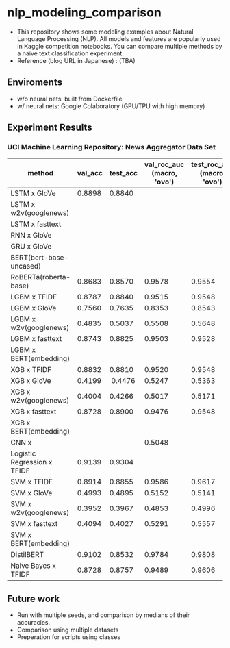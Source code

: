 # nlp_modeling_comparison
- This repository shows some modeling examples about Natural Language Processing (NLP). All models and features are popularly used in Kaggle competition notebooks. You can compare multiple methods by a naive text classification experiment.
- Reference (blog URL in Japanese) : (TBA)
## Enviroments
- w/o neural nets: built from Dockerfile
- w/ neural nets: Google Colaboratory (GPU/TPU with high memory)

## Experiment Results
### UCI Machine Learning Repository: News Aggregator Data Set
|method |val_acc |test_acc | val_roc_auc<br>(macro, 'ovo') | test_roc_auc<br>(macro, 'ovo') | val_logloss | test_logloss
| ---- | ---- | ---- | ---- | ---- | ---- | ---- |
|LSTM x GloVe |0.8898 | 0.8840 ||| | 
|LSTM x w2v(googlenews) | | ||| | 
|LSTM x fasttext | | ||| | 
|RNN x GloVe || ||| | 
|GRU x GloVe || ||| | 
|BERT(bert-base-uncased) | | | |
|RoBERTa(roberta-base) | 0.8683 | 0.8570 | 0.9578| 0.9554| 0.3892| 0.3999
|LGBM x TFIDF | 0.8787 | 0.8840 | 0.9515 | 0.9548 | 0.3889 | 0.3654
|LGBM x GloVe | 0.7560 | 0.7635 | 0.8353| 0.8543 |0.7070 | 0.6685
|LGBM x w2v(googlenews) |0.4835 | 0.5037 |0.5508 |0.5648 | 1.1765| 1.1567
|LGBM x fasttext | 0.8743| 0.8825 |0.9503 | 0.9528|0.3749 | 0.3366
|LGBM x BERT(embedding) | | | | | |
|XGB x TFIDF |0.8832 | 0.8810 |0.9520 |0.9548|0.4433 |0.3654 |
|XGB x GloVe |0.4199 |  0.4476| 0.5247|0.5363 |1.8890 | 1.8704
|XGB x w2v(googlenews) |0.4004 |0.4266 |0.5017 |0.5171 |1.9219 | 1.8261
|XGB x fasttext | 0.8728|0.8900  | 0.9476|0.9548 | 0.4293| 0.3723
|XGB x BERT(embedding) | | | | | |
|CNN x  | |  | 0.5048 | | | 
|Logistic Regression x TFIDF | 0.9139| 0.9304 ||| | 
|SVM x TFIDF |0.8914 | 0.8855 |0.9586 | 0.9617| 0.3506| 0.3421
|SVM x GloVe | 0.4993|0.4895 | 0.5152|0.5141 |1.2742 |1.2710
|SVM x w2v(googlenews) |0.3952 | 0.3967|0.4853 |0.4996 |1.4341 |1.4375
|SVM x fasttext |0.4094 |0.4027 |0.5291 | 0.5557|1.2694 |1.2437
|SVM x BERT(embedding) | | | | | |
|DistilBERT | 0.9102 | 0.8532 | 0.9784| 0.9808| 0.2509 | 0.2663
|Naive Bayes x TFIDF | 0.8728| 0.8757 | 0.9489| 0.9606| 0.4428| 0.3952
## Future work
- Run with multiple seeds, and comparison by medians of their accuracies.
- Comparison using multiple datasets
- Preperation for scripts using classes